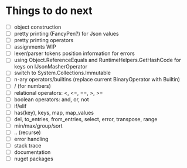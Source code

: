 # Things to do next

- [ ] object construction
- [ ] pretty printing (FancyPen?) for Json values
- [ ] pretty printing operators
- [ ] assignments WIP
- [ ] lexer/parser tokens position information for errors
- [ ] using Object.ReferenceEquals and RuntimeHelpers.GetHashCode for keys on IJsonMasherOperator
- [ ] switch to System.Collections.Immutable
- [ ] n-ary operators/builtins (replace current BinaryOperator with Builtin)
- [ ] / (for numbers)
- [ ] relational operators: <, <=, ==, >, >=
- [ ] boolean operators: and, or, not
- [ ] if/elif
- [ ] has(key), keys, map, map_values
- [ ] del, to_entries, from_entries, select, error, transpose, range
- [ ] min/max/group/sort
- [ ] .. (recurse)
- [ ] error handling
- [ ] stack trace
- [ ] documentation
- [ ] nuget packages
